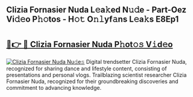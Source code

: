 ## Clizia Fornasier Nuda L𝚎a𝚔ed N𝚞𝚍e - Part-Oez Vi𝚍𝚎o P𝚑𝚘tos - H𝚘𝚝 O𝚗𝚕yf𝚊ns L𝚎a𝚔s E8Ep1

# <h2><a href="http://kf6j38t.oniu.top/?m=Clizia+Fornasier+Nuda">🔗👉 🔴 Clizia Fornasier Nuda P𝚑ot𝚘𝚜 V𝚒d𝚎o</a></h2>

[![Clizia Fornasier Nuda Nu𝚍e𝚜](https://i.imgur.com/0qMVB7G.gif)](http://kf6j38t.oniu.top/?m=Clizia+Fornasier+Nuda)
Digital trendsetter Clizia Fornasier Nuda, recognized for sharing dance and lifestyle content, consisting of presentations and personal vlogs. Trailblazing scientist researcher Clizia Fornasier Nuda, recognized for their groundbreaking discoveries and commitment to advancing knowledge.  
